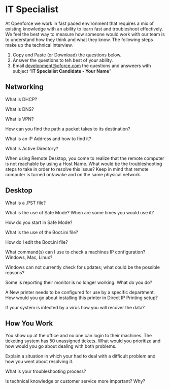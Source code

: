 # IT Specialist

At Openforce we work in fast paced environment that requires a mix of existing knowledge with an ability to learn fast and troubleshoot effectively. We feel the best way to measure how someone would work with our team is to understand how they  think and what they know.  The following steps make up the technical interview. 

1. Copy and Paste (or Download) the questions below.
2. Answer the questions to teh best of your ability.  
3. Email development@oforce.com the questions and answeers with subject “**IT Specialist Candidate - Your Name**"


## Networking

What is DHCP?

What is DNS?

What is VPN?

How can you find the path a packet takes to its destination?

What is an IP Address and how to find it?

What is Active Directory?

When using Remote Desktop, you come to realize that the remote computer is not reachable by using a Host Name. What would be the troubleshooting steps to take in order to resolve this issue? Keep in mind that remote computer is turned on/awake and on the same physical network.

## Desktop

What is a .PST file?

What is the use of Safe Mode?  When are some times you would use it?

How do you start in Safe Mode?

What is the use of the Boot.ini file?

How do I edit the Boot.ini file?

What command(s) can I use to check a machines IP configuration?  Windows, Mac, Linux?

Windows can not currently check for updates; what could be the possible reasons?

Some is reporting their monitor is no longer working.  What do you do?

A New printer needs to be configured for use by a specific department. How would you go about installing this printer in Direct IP Printing setup?

If your system is infected by a virus how you will recover the data?


## How You Work

You show up at the office and no one can login to their machines.  The ticketing system has 50 unassigned tickets. What would you prioritize and how would you go about dealing with both problems.

Explain a situation in which your had to deal with a difficult problem and how you went about resolving it.

What is your troubleshooting process?

Is technical knowledge or customer service more important?  Why?





